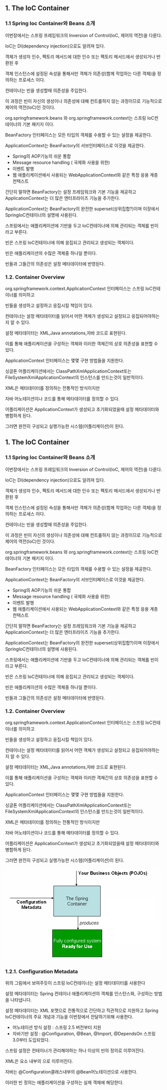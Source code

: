 ## 1. The IoC Container

### 1.1 Spring Ioc Container와 Beans 소개

이번장에서는 스프링 프레임워크의 Inversion of Control(IoC, 제어의 역전)을 다룬다.

IoC는 DI(dependency injection)으로도 알려져 있다.

객체가 생성자 인수, 팩토리 메서드에 대한 인수 또는 팩토리 메서드에서 생성되거나 반환된 후

객체 인스턴스에 설정된 속성을 통해서만 객체가 의존성(함께 작업하는 다른 객체)을 정의하는 프로세스 이다.

컨테이너는 빈을 생성할때 의존성을 주입한다.

이 과정은 빈이 자신의 생성이나 의존성에 대해 컨트롤하지 않는 과정이므로 기능적으로 제어의 역전(IoC)인 것이다.

org.springframework.beans 와 org.springframework.context는 스프링 IoC컨테이너의 기본 패키지 이다.

BeanFactory 인터페이스는 모든 타입의 객체를 수용할 수 있는 설정을 제공한다.

ApplicationContext는 BeanFactory의 서브인터페이스로 이것을 제공한다.

- Spring의 AOP기능의 쉬운 통합
- Message resource handling ( 국제화 사용을 위한)
- 이벤트 발행
- 웹 애플리케이션에서 사용되는 WebApplicationContext와 같은 특정 응용 계층 컨텍스트

간단히 말하면 BeanFactory는 설정 프레임워크와 기본 기능을 제공하고 ApplicationContext는 더 많은 엔터프라이즈 기능을 추가한다.

ApplicationContext는 BeanFactory의 완전한 superset(상위집합?)이며 이장에서 SpringIoC컨테이너의 설명에 사용된다.

스프링에서는 애플리케이션에 기반을 두고 IoC컨테이너에 의해 관리되는 객체를 빈이라고 부른다.

빈은 스프링 IoC컨테이너에 의해 응집되고 관리되고 생성되는 객체이다.

빈은 애플리케이션의 수많은 객체중 하나일 뿐이다.

빈들과 그들간의 의존성은 설정 메타데이터에 반영된다.

### 1.2. Container Overview

org.springframework.context.ApplicationContext 인터페이스는 스프링 IoC컨테이너를 의미하고

빈들을 생성하고 설정하고 응집시킬 책임이 있다.

컨테이너는 설정 메타데이터를 읽어서 어떤 객체가 생성되고 설정되고 응집되어야하는지 알 수 있다.

설정 메타데이터는 XML,Java annotations,자바 코드로 표현된다.

이를 통해 애플리케이션을 구성하는 객체와 이러한 객체간의 상호 의존성을 표현할 수 있다.

ApplicationContext 인터페이스는 몇몇 구현 방법들을 지원한다.

싱글톤 어플리케이션에서는 ClassPathXmlApplicationContext또는 FileSystemXmlApplicationContext의 인스턴스를 만드는것이 일반적이다.

XML은 메타데이터를 정의하는 전통적인 방식이지만

자바 어노테이션이나 코드를 통해 메타데이터를 정의할 수 있다.

어플리케이션은 ApplicationContext가 생성되고 초기화되었을때 설정 메타데이터와 병합하게 된다.

그러면 완전히 구성되고 실행가능한 시스템(어플리케이션)이 된다.

## 1. The IoC Container

### 1.1 Spring Ioc Container와 Beans 소개

이번장에서는 스프링 프레임워크의 Inversion of Control(IoC, 제어의 역전)을 다룬다.

IoC는 DI(dependency injection)으로도 알려져 있다.

객체가 생성자 인수, 팩토리 메서드에 대한 인수 또는 팩토리 메서드에서 생성되거나 반환된 후

객체 인스턴스에 설정된 속성을 통해서만 객체가 의존성(함께 작업하는 다른 객체)을 정의하는 프로세스 이다.

컨테이너는 빈을 생성할때 의존성을 주입한다.

이 과정은 빈이 자신의 생성이나 의존성에 대해 컨트롤하지 않는 과정이므로 기능적으로 제어의 역전(IoC)인 것이다.

org.springframework.beans 와 org.springframework.context는 스프링 IoC컨테이너의 기본 패키지 이다.

BeanFactory 인터페이스는 모든 타입의 객체를 수용할 수 있는 설정을 제공한다.

ApplicationContext는 BeanFactory의 서브인터페이스로 이것을 제공한다.

- Spring의 AOP기능의 쉬운 통합
- Message resource handling ( 국제화 사용을 위한)
- 이벤트 발행
- 웹 애플리케이션에서 사용되는 WebApplicationContext와 같은 특정 응용 계층 컨텍스트

간단히 말하면 BeanFactory는 설정 프레임워크와 기본 기능을 제공하고 ApplicationContext는 더 많은 엔터프라이즈 기능을 추가한다.

ApplicationContext는 BeanFactory의 완전한 superset(상위집합?)이며 이장에서 SpringIoC컨테이너의 설명에 사용된다.

스프링에서는 애플리케이션에 기반을 두고 IoC컨테이너에 의해 관리되는 객체를 빈이라고 부른다.

빈은 스프링 IoC컨테이너에 의해 응집되고 관리되고 생성되는 객체이다.

빈은 애플리케이션의 수많은 객체중 하나일 뿐이다.

빈들과 그들간의 의존성은 설정 메타데이터에 반영된다.

### 1.2. Container Overview

org.springframework.context.ApplicationContext 인터페이스는 스프링 IoC컨테이너를 의미하고

빈들을 생성하고 설정하고 응집시킬 책임이 있다.

컨테이너는 설정 메타데이터를 읽어서 어떤 객체가 생성되고 설정되고 응집되어야하는지 알 수 있다.

설정 메타데이터는 XML,Java annotations,자바 코드로 표현된다.

이를 통해 애플리케이션을 구성하는 객체와 이러한 객체간의 상호 의존성을 표현할 수 있다.

ApplicationContext 인터페이스는 몇몇 구현 방법들을 지원한다.

싱글톤 어플리케이션에서는 ClassPathXmlApplicationContext또는 FileSystemXmlApplicationContext의 인스턴스를 만드는것이 일반적이다.

XML은 메타데이터를 정의하는 전통적인 방식이지만

자바 어노테이션이나 코드를 통해 메타데이터를 정의할 수 있다.

어플리케이션은 ApplicationContext가 생성되고 초기화되었을때 설정 메타데이터와 병합하게 된다.

그러면 완전히 구성되고 실행가능한 시스템(어플리케이션)이 된다.

![](이미지/img.png)

### 1.2.1. Configuration Metadata

위의 그림에서 보여주듯이 스프링 IoC컨테이너는 설정 메타데이터를 사용한다

설정 메타데이터는  Spring 컨테이너 애플리케이션의 객체를 인스턴스화, 구성하는 방법을 나타냅니다.

설정 메타데이터는 XML 포맷으로 전통적으로 간단하고 직관적으로 지원하고 Spring IoC컨테이너의 주요 개념과 기능을 이번장에서 전달하기위해 사용한다.

- 어노테이션 방식 설정 : 스프링 2.5 버전부터 지원
- 자바기반 설정 : @Configuration, @Bean, @Import, @DependsOn 스프링 3.0부터 도입되었다.

스프링 설정은 컨테이너가 관리해야하는 하나 이상의 빈의 정의로 이루어진다.

XML은 <beans/>요소 내부의  <bean/> 으로 이루어진다.

자바는 @Configuration클래스내부의 @Bean어노테이션으로 사용한다.

이러한 빈 정의는 애플리케이션을 구성하는 실제 객체에 해당한다.
